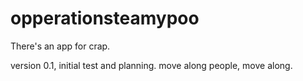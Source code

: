 opperationsteamypoo
===================

There's an app for crap.

version 0.1, initial test and planning.  move along people, move along.
